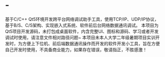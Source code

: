 # -
基于C/C++ Qt5环境开发跨平台网络调试助手工具，使用TCP/IP、UDP/IP协议，基于B/S、C/S架构、实现嵌入式系统、软件前后台网络数据通讯调试。
本项目为Qt5项目开发源码，未打包成桌面软件，内含完整UI、图标和源码、学习或者开发调试时使用，请注意文件相对路径问题~
本项目未本人大学二年级暑期项目实训开发时，为方便上下位机、前后端数据通讯操作而开发的软件开发小工具，旨在方便自己开发时使用，不具备商业能力，如果存在错误，敬请指正，不胜感激！
